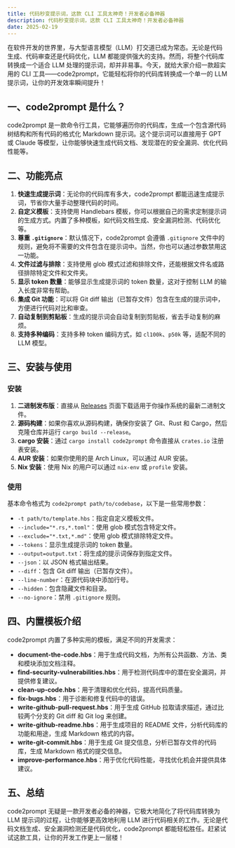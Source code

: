 ```yaml
---
title: 代码秒变提示词，这款 CLI 工具太神奇！开发者必备神器
description: 代码秒变提示词，这款 CLI 工具太神奇！开发者必备神器
date: 2025-02-19
---
```


在软件开发的世界里，与大型语言模型（LLM）打交道已成为常态。无论是代码生成、代码审查还是代码优化，LLM 都能提供强大的支持。然而，将整个代码库转换成一个适合 LLM 处理的提示词，却并非易事。今天，就给大家介绍一款超实用的 CLI 工具——code2prompt，它能轻松将你的代码库转换成一个单一的 LLM 提示词，让你的开发效率瞬间提升！

## 一、code2prompt 是什么？

code2prompt 是一款命令行工具，它能够遍历你的代码库，生成一个包含源代码树结构和所有代码的格式化 Markdown 提示词。这个提示词可以直接用于 GPT 或 Claude 等模型，让你能够快速生成代码文档、发现潜在的安全漏洞、优化代码性能等。

## 二、功能亮点

1. **快速生成提示词**：无论你的代码库有多大，code2prompt 都能迅速生成提示词，节省你大量手动整理代码的时间。
2. **自定义模板**：支持使用 Handlebars 模板，你可以根据自己的需求定制提示词的生成方式。内置了多种模板，如代码文档生成、安全漏洞检测、代码优化等。
3. **尊重 `.gitignore`**：默认情况下，code2prompt 会遵循 `.gitignore` 文件中的规则，避免将不需要的文件包含在提示词中。当然，你也可以通过参数禁用这一功能。
4. **文件过滤与排除**：支持使用 glob 模式过滤和排除文件，还能根据文件名或路径排除特定文件和文件夹。
5. **显示 token 数量**：能够显示生成提示词的 token 数量，这对于控制 LLM 的输入长度非常有帮助。
6. **集成 Git 功能**：可以将 Git diff 输出（已暂存文件）包含在生成的提示词中，方便进行代码对比和审查。
7. **自动复制到剪贴板**：生成的提示词会自动复制到剪贴板，省去手动复制的麻烦。
8. **支持多种编码**：支持多种 token 编码方式，如 `cl100k`、`p50k` 等，适配不同的 LLM 模型。

## 三、安装与使用

### 安装

1. **二进制发布版**：直接从 [Releases](https://github.com/mufeedvh/code2prompt/releases) 页面下载适用于你操作系统的最新二进制文件。
2. **源码构建**：如果你喜欢从源码构建，确保你安装了 Git、Rust 和 Cargo，然后克隆仓库并运行 `cargo build --release`。
3. **cargo 安装**：通过 `cargo install code2prompt` 命令直接从 `crates.io` 注册表安装。
4. **AUR 安装**：如果你使用的是 Arch Linux，可以通过 AUR 安装。
5. **Nix 安装**：使用 Nix 的用户可以通过 `nix-env` 或 `profile` 安装。

### 使用

基本命令格式为 `code2prompt path/to/codebase`，以下是一些常用参数：

- `-t path/to/template.hbs`：指定自定义模板文件。
- `--include="*.rs,*.toml"`：使用 glob 模式包含特定文件。
- `--exclude="*.txt,*.md"`：使用 glob 模式排除特定文件。
- `--tokens`：显示生成提示词的 token 数量。
- `--output=output.txt`：将生成的提示词保存到指定文件。
- `--json`：以 JSON 格式输出结果。
- `--diff`：包含 Git diff 输出（已暂存文件）。
- `--line-number`：在源代码块中添加行号。
- `--hidden`：包含隐藏文件和目录。
- `--no-ignore`：禁用 `.gitignore` 规则。

## 四、内置模板介绍

code2prompt 内置了多种实用的模板，满足不同的开发需求：

- **document-the-code.hbs**：用于生成代码文档，为所有公共函数、方法、类和模块添加文档注释。
- **find-security-vulnerabilities.hbs**：用于检测代码库中的潜在安全漏洞，并提供修复建议。
- **clean-up-code.hbs**：用于清理和优化代码，提高代码质量。
- **fix-bugs.hbs**：用于诊断和修复代码中的错误。
- **write-github-pull-request.hbs**：用于生成 GitHub 拉取请求描述，通过比较两个分支的 Git diff 和 Git log 来创建。
- **write-github-readme.hbs**：用于生成项目的 README 文件，分析代码库的功能和用途，生成 Markdown 格式的内容。
- **write-git-commit.hbs**：用于生成 Git 提交信息，分析已暂存文件的代码库，生成 Markdown 格式的提交信息。
- **improve-performance.hbs**：用于优化代码性能，寻找优化机会并提供具体建议。

## 五、总结

code2prompt 无疑是一款开发者必备的神器，它极大地简化了将代码库转换为 LLM 提示词的过程，让你能够更高效地利用 LLM 进行代码相关的工作。无论是代码文档生成、安全漏洞检测还是代码优化，code2prompt 都能轻松胜任。赶紧试试这款工具，让你的开发工作更上一层楼！